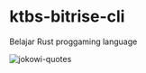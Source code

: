 # ktbs-bitrise-cli

Belajar Rust proggaming language

![jokowi-quotes](https://user-images.githubusercontent.com/40734154/98979148-922c0500-254d-11eb-88c4-5595aa7b55c2.jpg)
